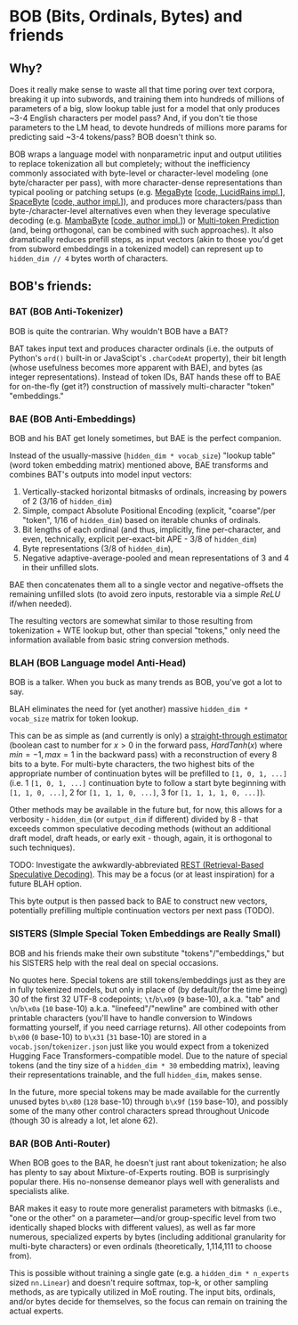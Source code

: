 # BOB (Bits, Ordinals, Bytes) and friends

## Why?
Does it really make sense to waste all that time poring over text corpora, breaking it up into subwords, and training them into hundreds of millions of parameters of a big, slow lookup table just for a model that only produces ~3-4 English characters per model pass? And, if you don't tie those parameters to the LM head, to devote hundreds of millions more params for predicting said ~3-4 tokens/pass? BOB doesn't think so.

BOB wraps a language model with nonparametric input and output utilities to replace tokenization all but completely; without the inefficiency commonly associated with byte-level or character-level modeling (one byte/character per pass), with more character-dense representations than typical pooling or patching setups (e.g. [MegaByte](https://arxiv.org/abs/2305.07185) [[code, LucidRains impl.](https://github.com/lucidrains/MEGABYTE-pytorch)], [SpaceByte](https://arxiv.org/abs/2404.14408) [[code, author impl.](https://github.com/kjslag/spacebyte)]), and produces more characters/pass than byte-/character-level alternatives even when they leverage speculative decoding (e.g. [MambaByte](https://arxiv.org/abs/2401.13660) [[code, author impl.](https://github.com/jxiw/MambaByte)]) or [Multi-token Prediction](https://arxiv.org/abs/2404.19737) (and, being orthogonal, can be combined with such approaches). It also dramatically reduces prefill steps, as input vectors (akin to those you'd get from subword embeddings in a tokenized model) can represent up to `hidden_dim // 4` bytes worth of characters.

## BOB's friends:

### BAT (BOB Anti-Tokenizer)
BOB is quite the contrarian. Why wouldn't BOB have a BAT?

BAT takes input text and produces character ordinals (i.e. the outputs of Python's `ord()` built-in or JavaScipt's `.charCodeAt` property), their bit length (whose usefulness becomes more apparent with BAE), and bytes (as integer representations). Instead of token IDs, BAT hands these off to BAE for on-the-fly (get it?) construction of massively multi-character "token" "embeddings."

### BAE (BOB Anti-Embeddings)
BOB and his BAT get lonely sometimes, but BAE is the perfect companion.

Instead of the usually-massive (`hidden_dim * vocab_size`) "lookup table" (word token embedding matrix) mentioned above, BAE transforms and combines BAT's outputs into model input vectors: 

1. Vertically-stacked horizontal bitmasks of ordinals, increasing by powers of 2 (3/16 of `hidden_dim`)
2. Simple, compact Absolute Positional Encoding (explicit, "coarse"/per "token", 1/16 of `hidden_dim`) based on iterable chunks of ordinals.
3. Bit lengths of each ordinal (and thus, implicitly, fine per-character, and even, technically, explicit per-exact-bit APE - 3/8 of `hidden_dim`)
4. Byte representations (3/8 of `hidden_dim`),
5. Negative adaptive-average-pooled and mean representations of 3 and 4 in their unfilled slots.

BAE then concatenates them all to a single vector and negative-offsets the remaining unfilled slots (to avoid zero inputs, restorable via a simple $`ReLU`$ if/when needed).

The resulting vectors are somewhat similar to those resulting from tokenization + WTE lookup but, other than special "tokens," only need the information available from basic string conversion methods.

### BLAH (BOB Language model Anti-Head)
BOB is a talker. When you buck as many trends as BOB, you've got a lot to say.

BLAH eliminates the need for (yet another) massive `hidden_dim * vocab_size` matrix for token lookup. 

This can be as simple as (and currently is only) a [straight-through estimator](https://arxiv.org/abs/1308.3432) (boolean cast to number for $`x > 0`$ in the forward pass, $`HardTanh(x)`$ where $`min = -1, max = 1`$ in the backward pass) with a reconstruction of every 8 bits to a byte. For multi-byte characters, the two highest bits of the appropriate number of continuation bytes will be prefilled to `[1, 0, 1, ...]` (i.e. 1 `[1, 0, 1, ...]` continuation byte to follow a start byte beginning with `[1, 1, 0, ...]`, 2 for `[1, 1, 1, 0, ...]`, 3 for `[1, 1, 1, 1, 0, ...]`). 

Other methods may be available in the future but, for now, this allows for a verbosity - `hidden_dim` (or `output_dim` if different) divided by 8 - that exceeds common speculative decoding methods (without an additional draft model, draft heads, or early exit - though, again, it is orthogonal to such techniques).

TODO: Investigate the awkwardly-abbreviated [REST (Retrieval-Based Speculative Decoding)](https://arxiv.org/abs/2311.08252). This may be a focus (or at least inspiration) for a future BLAH option.

This byte output is then passed back to BAE to construct new vectors, potentially prefilling multiple continuation vectors per next pass (TODO).

### SISTERS (SImple Special Token Embeddings are Really Small)

BOB and his friends make their own substitute "tokens"/"embeddings," but his SISTERS help with the real deal on special occasions.

No quotes here. Special tokens are still tokens/embeddings just as they are in fully tokenized models, but only in place of (by default/for the time being) 30 of the first 32 UTF-8 codepoints; `\t`/`b\x09` (`9` base-10), a.k.a. "tab" and `\n`/`b\x0a` (`10` base-10) a.k.a. "linefeed"/"newline" are combined with other printable characters (you'll have to handle conversion to Windows formatting yourself, if you need carriage returns). All other codepoints from `b\x00` (`0` base-10) to `b\x31` (`31` base-10) are stored in a `vocab.json`/`tokenizer.json` just like you would expect from a tokenized Hugging Face Transformers-compatible model. Due to the nature of special tokens (and the tiny size of a `hidden_dim * 30` embedding matrix), leaving their representations trainable, and the full `hidden_dim`, makes sense. 

In the future, more special tokens may be made available for the currently unused bytes `b\x80` (`128` base-10) through `b\x9f` (`159` base-10), and possibly some of the many other control characters spread throughout Unicode (though 30 is already a lot, let alone 62).

### BAR (BOB Anti-Router)

When BOB goes to the BAR, he doesn't just rant about tokenization; he also has plenty to say about Mixture-of-Experts routing. BOB is surprisingly popular there. His no-nonsense demeanor plays well with generalists and specialists alike.

BAR makes it easy to route more generalist parameters with bitmasks (i.e., "one or the other" on a parameter—and/or group-specific level from two identically shaped blocks with different values), as well as far more numerous, specialized experts by bytes (including additional granularity for multi-byte characters) or even ordinals (theoretically, 1,114,111 to choose from).

This is possible without training a single gate (e.g. a `hidden_dim * n_experts` sized `nn.Linear`) and doesn't require softmax, top-k, or other sampling methods, as are typically utilized in MoE routing. The input bits, ordinals, and/or bytes decide for themselves, so the focus can remain on training the actual experts.
